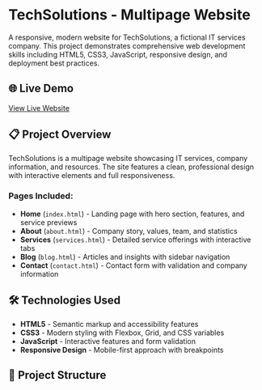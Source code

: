 # TechSolutions - Multipage Website

A responsive, modern website for TechSolutions, a fictional IT services company. This project demonstrates comprehensive web development skills including HTML5, CSS3, JavaScript, responsive design, and deployment best practices.

## 🌐 Live Demo

[View Live Website](https://yourusername.github.io/techsolutions-website)

## 📋 Project Overview

TechSolutions is a multipage website showcasing IT services, company information, and resources. The site features a clean, professional design with interactive elements and full responsiveness.

### Pages Included:
- **Home** (`index.html`) - Landing page with hero section, features, and service previews
- **About** (`about.html`) - Company story, values, team, and statistics
- **Services** (`services.html`) - Detailed service offerings with interactive tabs
- **Blog** (`blog.html`) - Articles and insights with sidebar navigation
- **Contact** (`contact.html`) - Contact form with validation and company information

## 🛠️ Technologies Used

- **HTML5** - Semantic markup and accessibility features
- **CSS3** - Modern styling with Flexbox, Grid, and CSS variables
- **JavaScript** - Interactive features and form validation
- **Responsive Design** - Mobile-first approach with breakpoints

## 📁 Project Structure
